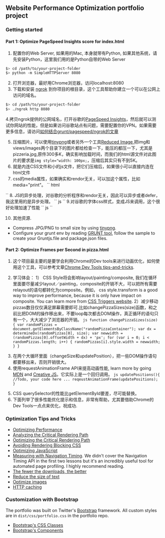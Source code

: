 ## Website Performance Optimization portfolio project

### Getting started

#### Part 1: Optimize PageSpeed Insights score for index.html

1. 配置你的Web Server, 如果用的Mac, 本身就带有Python, 如果其他系统，请先安装Python，这里我们用的是Python自带的Web Server

  ```bash
  $> cd /path/to/your-project-folder
  $> python -m SimpleHTTPServer 8080
  ```

2. 打开浏览器，最好用Chrome浏览器，访问localhost:8080
3. 下载和安装 [ngrok](https://ngrok.com/) 到你项目的根目录，这个工具帮助你建立一个可以在公网上访问的域名。

  ``` bash
  $> cd /path/to/your-project-folder
  $> ./ngrok http 8080
  ```

4.拷贝ngrok提供的公网域名，打开谷歌的[PageSpeed Insights](https://developers.google.com/speed/pagespeed/insights/)，然后就可以测试你网站的性能，但是如果访问谷歌站点有问题，需要配置你的VPN。如果需要更多信息，请访问[如何结合grunt/pagespeed/ngrok的文章](http://www.jamescryer.com/2014/06/12/grunt-pagespeed-and-ngrok-locally-testing/)

5. 压缩图片，可以使用[tinypng](https://tinypng.com)或者另外一个工具[Reduced Image](http://www.reduceimages.com),把img和views/images两个目录下的图片都给检查一下，能压的都压一下，尤其是pizzeria.jpg,原件300多K，确实影响加载时间，而我们的html源文件对此图片的要求是```img style="width: 100px;```，压缩后其实只有不到5K。
6. 就是内连CSS文件和小的js文件，把它们压缩后，如果很小可以直接内连在html文件
7. css的media属性，如果确实和rendor无关，可以加这个属性，比如media="print"。
`` html
  <link href="css/print.min.css" rel="stylesheet" media="print">
``
8. JS的异步处理，对谷歌的分析程序和rendor无关，因此可以异步或者defer，我这里用的是异步处理。
`` js
  <script async src="http://www.google-analytics.com/analytics.js"></script>
``
9.对谷歌的字体css样式，变成JS来调用，这个很好处理加速了性能
`` js
  <script src="https://ajax.googleapis.com/ajax/libs/webfont/1.5.18/webfont.js"></script>
  <script>
     WebFont.load({
        google: {
          families: ['Open Sans:400,700']
        }
      });
  </script>
``
 
10. 其他资源. 
+ Compress JPG/PNG to small size by using [tinypng](https://tinypng.com).
+ Configure your grunt env by reading [GRUNT tool](http://www.gruntjs.net), follow the sample to create your Gruntjs.file and package.json files.

#### Part 2: Optimize Frames per Second in pizza.html

1. 这个项目最主要的是要学会利用Chrome的Dev tools来进行动画优化，如何使用这个工具，可以参考文章[Chrome Dev Tools tips-and-tricks](https://developer.chrome.com/devtools/docs/tips-and-tricks).

2. 学习体会：
1） CSS Style将会影响layout/painting/composite, 我们在循环里面要尽量减少layout／painting，composite的开销不大，可以把所有需要relayout的语句都转化为composite。例如， css style.transform is a good way to improve performance, because it is only have impact on composite. You can learn more from [CSS Triggers website](https://csstriggers.com).
2）减少移动pizzas数目仅仅满足屏幕需要即可.比如changePizzaSizes(size)函数，和之前比把DOM的操作移出来，不要loop每次都去DOM操作，真正循环的语句只有一个，大大减少了浏览器的开销。
`` js
  function changePizzaSizes(size) {
      var randomPizzas = document.getElementsByClassName("randomPizzaContainer");
      var dx = determineDx(randomPizzas[0], size);
      var newwidth = (randomPizzas[0].offsetWidth + dx) + 'px';
      for (var i = 0; i < randomPizzas.length; i++) {
        randomPizzas[i].style.width = newwidth;
      }
  }
``
3) 在两个大循环里面（changeSize和updatePosition），把一些DOM操作语句都要移出来，否则开销很大。
4) 使用requestAnimationFrame API来提高动画性能, learn more by going [MDN](https://developer.mozilla.org/zh-CN/docs/Web/API/Window/requestAnimationFrame) and [Creative JS](http://creativejs.com/resources/requestanimationframe/index.html)。它实际上是一个回归调用。
`` js
  updatePositions(){
    //Todo, your code here
    ...
    reqeustAnimationFrame(updatePositions);
  }
``
5. CSS querySelector的性能比getElementById要差，尽可能替换。
6. 下面列举了很多性能优化提示和信息，非常有帮助，尤其要借助Chrome的Dev Tools一点点来优化，祝成功.

### Optimization Tips and Tricks
* [Optimizing Performance](https://developers.google.com/web/fundamentals/performance/ "web performance")
* [Analyzing the Critical Rendering Path](https://developers.google.com/web/fundamentals/performance/critical-rendering-path/analyzing-crp.html "analyzing crp")
* [Optimizing the Critical Rendering Path](https://developers.google.com/web/fundamentals/performance/critical-rendering-path/optimizing-critical-rendering-path.html "optimize the crp!")
* [Avoiding Rendering Blocking CSS](https://developers.google.com/web/fundamentals/performance/critical-rendering-path/render-blocking-css.html "render blocking css")
* [Optimizing JavaScript](https://developers.google.com/web/fundamentals/performance/critical-rendering-path/adding-interactivity-with-javascript.html "javascript")
* [Measuring with Navigation Timing](https://developers.google.com/web/fundamentals/performance/critical-rendering-path/measure-crp.html "nav timing api"). We didn't cover the Navigation Timing API in the first two lessons but it's an incredibly useful tool for automated page profiling. I highly recommend reading.
* <a href="https://developers.google.com/web/fundamentals/performance/optimizing-content-efficiency/eliminate-downloads.html">The fewer the downloads, the better</a>
* <a href="https://developers.google.com/web/fundamentals/performance/optimizing-content-efficiency/optimize-encoding-and-transfer.html">Reduce the size of text</a>
* <a href="https://developers.google.com/web/fundamentals/performance/optimizing-content-efficiency/image-optimization.html">Optimize images</a>
* <a href="https://developers.google.com/web/fundamentals/performance/optimizing-content-efficiency/http-caching.html">HTTP caching</a>

### Customization with Bootstrap
The portfolio was built on Twitter's <a href="http://getbootstrap.com/">Bootstrap</a> framework. All custom styles are in `dist/css/portfolio.css` in the portfolio repo.

* <a href="http://getbootstrap.com/css/">Bootstrap's CSS Classes</a>
* <a href="http://getbootstrap.com/components/">Bootstrap's Components</a>
